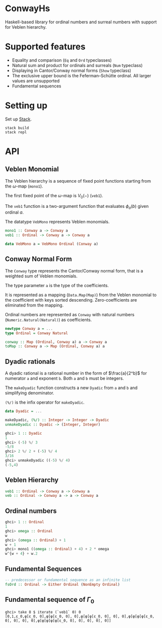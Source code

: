 # ConwayHs

Haskell-based library for ordinal numbers and surreal numbers with support for Veblen hierarchy.

# Supported features

- Equality and comparison (`Eq` and `Ord` typeclasses)
- Natural sum and product for ordinals and surreals (`Num` typeclass)
- Displaying in Cantor/Conway normal forms (`Show` typeclass)
- The exclusive upper bound is the Feferman–Schütte ordinal. All larger values are unsupported
- Fundamental sequences

# Setting up

Set up [Stack](https://docs.haskellstack.org/en/stable/).

```
stack build
stack repl
```

# API

## Veblen Monomial

The Veblen hierarchy is a sequence of fixed point functions starting from the $\omega$-map (`mono1`).

The first fixed point of the $\omega$-map is $V_0(-)$ (`veb1`).

The `veb1` function is a two-argument function that evaluates $\phi_a(b)$ given ordinal $a$.

The datatype `VebMono` represents Veblen monomials.

```hs
mono1 :: Conway a -> Conway a
veb1 :: Ordinal -> Conway a -> Conway a

data VebMono a = VebMono Ordinal (Conway a)
```
## Conway Normal Form

The `Conway` type represents the Cantor/Conway normal form, that is a weighted sum of Veblen monomials.

The type parameter `a` is the type of the coefficients.

It is represented as a mapping (`Data.Map(Map)`) from the Veblen monomial to the coefficient with keys sorted
descending. Zero-coefficients are eliminated from the mapping.

Ordinal numbers are represented as `Conway` with natural numbers (`Numeric.Natural(Natural)`) as coefficients.

```hs
newtype Conway a = ...
type Ordinal = Conway Natural

conway :: Map (Ordinal, Conway a) a -> Conway a
toMap :: Conway a -> Map (Ordinal, Conway a) a
```

## Dyadic rationals

A dyadic rational is a rational number in the form of $\frac{a}{2^b}$ for numerator `a` and exponent `b`. Both `a` and `b` must be integers.

The `makeDyadic` function constructs a new `Dyadic` from `a` and `b` and simplifying denominator.

`(%/)` is the infix operator for `makeDyadic`.

```hs
data Dyadic = ...

makeDyadic, (%/) :: Integer -> Integer -> Dyadic
unmakeDyadic :: Dyadic -> (Integer, Integer)
```

```hs
ghci> 1 :: Dyadic
1
ghci> (-5) %/ 3
-5/8
ghci> 2 %/ 2 + (-5) %/ 4
3/16
ghci> unmakeDyadic ((-5) %/ 4)
(-5,4)
```

## Veblen Hierarchy

```hs
veb1 :: Ordinal -> Conway a -> Conway a
veb :: Ordinal -> Conway a -> a -> Conway a
```

## Ordinal numbers

```hs
ghci> 1 :: Ordinal
1
ghci> omega :: Ordinal
w
ghci> (omega :: Ordinal) + 1
w + 1
ghci> mono1 ((omega :: Ordinal) + 4) + 2 * omega
w^{w + 4} + w.2
```

## Fundamental Sequences

```hs
-- predecessor or fundamental sequence as an infinite list
fsOrd :: Ordinal -> Either Ordinal (NonEmpty Ordinal)
```

## Fundamental sequence of $\Gamma_0$

```
ghci> take 8 $ iterate (`veb1` 0) 0
[0,1,ε_0,φ[ε_0, 0],φ[φ[ε_0, 0], 0],φ[φ[φ[ε_0, 0], 0], 0],φ[φ[φ[φ[ε_0, 0], 0], 0], 0],φ[φ[φ[φ[φ[ε_0, 0], 0], 0], 0], 0]]
```
